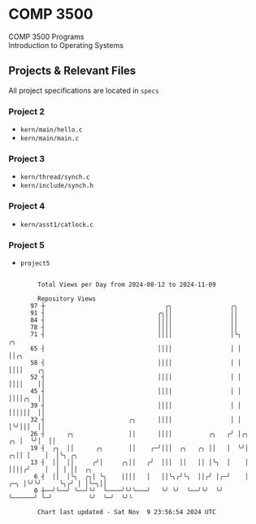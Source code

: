 # COMP 3500
COMP 3500 Programs  
Introduction to Operating Systems  
## Projects & Relevant Files
All project specifications are located in `specs`
### Project 2
- `kern/main/hello.c`
- `kern/main/main.c`
### Project 3
- `kern/thread/synch.c`
- `kern/include/synch.h`
### Project 4
- `kern/asst1/catlock.c`
### Project 5
- `project5`

```

        Total Views per Day from 2024-08-12 to 2024-11-09

        Repository Views
      97 ┼                                 ╭╮                ╭╮
      91 ┤                               ╭╮││                ││
      84 ┤                               ││││                ││
      78 ┤                               ││││                ││
      71 ┤                               ││││                │╰╮                 ╭╮
      65 ┤                               ││││                │ │                 ││╭╮
      58 ┤                               ││││                │ │                 ││││    ╭╮
      52 ┤                               ││││                │ │                 ││││    ││
      45 ┤                               ││││                │ │                 ││││╭╮  ││
      39 ┤                               ││││                │ │                 ││││││  ││
      32 ┤                       ╭╮      ││││                │ │                 │╰╯│││  ││
      26 ┤      ╭╮               ││      ││││          ╭╮   ╭╯ │╭╮            ╭╮ │  ╰╯│  ││
      19 ┤  ╭╮  ││      ╭╮       ││    ╭─╯│││  ╭╮   ╭╮ ││   │  ╰╯│          ╭╮││ │    │  │╰╮ ╭╮
      13 ┤  ││  ││     ╭╯│     ╭╮││   ╭╯  │││  ││   ││ │╰╮  │    │          ││││╭╯    │  │ │ ││  ╭╮
       6 ┤  ││  │╰╮  ╭╮│ ╰╮    ││││   │   ││╰╮╭╯╰╮  ││╭╯ │╭─╯    │      ╭─╮ │╰╯╰╯     ╰╮╭╯ │ │╰─╮││
       0 ┼──╯╰──╯ ╰──╯╰╯  ╰────╯╰╯╰───╯   ╰╯ ╰╯  ╰──╯╰╯  ╰╯      ╰──────╯ ╰─╯          ╰╯  ╰─╯  ╰╯╰

        Chart last updated - Sat Nov  9 23:56:54 2024 UTC
        
```
